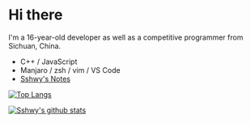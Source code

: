 # Hi there

I'm a 16-year-old developer as well as a competitive programmer from Sichuan, China.

- C++ / JavaScript
- Manjaro / zsh / vim / VS Code
- [Sshwy's Notes](https://notes.sshwy.name/)

[![Top Langs](https://github-readme-stats.vercel.app/api/top-langs/?username=sshwy&layout=compact&exclude_repo=backup-pages,sshwy.github.io,OI-Library)](https://github.com/anuraghazra/github-readme-stats)

[![Sshwy's github stats](https://github-readme-stats.vercel.app/api?username=sshwy)](https://github.com/anuraghazra/github-readme-stats)
